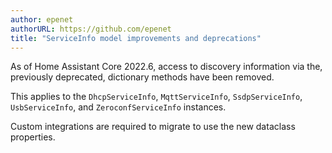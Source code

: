```yaml
---
author: epenet
authorURL: https://github.com/epenet
title: "ServiceInfo model improvements and deprecations"
---
```


As of Home Assistant Core 2022.6, access to discovery information via the, previously deprecated, dictionary methods have been removed.


This applies to the `DhcpServiceInfo`, `MqttServiceInfo`, `SsdpServiceInfo`, `UsbServiceInfo`, and `ZeroconfServiceInfo` instances.

Custom integrations are required to migrate to use the new dataclass properties.
